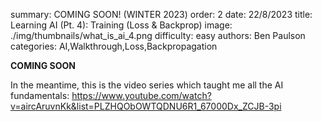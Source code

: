 summary: COMING SOON! (WINTER 2023)
order: 2
date: 22/8/2023
title: Learning AI (Pt. 4): Training (Loss & Backprop)
image: ./img/thumbnails/what_is_ai_4.png
difficulty: easy
authors: Ben Paulson
categories: AI,Walkthrough,Loss,Backpropagation

**COMING SOON**

In the meantime, this is the video series which taught me all the AI fundamentals: https://www.youtube.com/watch?v=aircAruvnKk&list=PLZHQObOWTQDNU6R1_67000Dx_ZCJB-3pi
